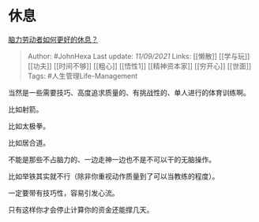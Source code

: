 # 休息
[脑力劳动者如何更好的休息？](https://www.zhihu.com/question/35484585/answer/2114331418)

> Author: #JohnHexa 
Last update: *11/09/2021* 
Links: [[懒散]] [[学与玩]] [[功夫]] [[时间不够]] [[粗心]] [[悟性1]] [[精神资本家]] [[穷开心]] [[世面]] 
Tags: #人生管理Life-Management 



当然是一些需要技巧、高度追求质量的、有挑战性的、单人进行的体育训练啊。

比如射箭。

比如太极拳。

比如居合道。

不能是那些不占脑力的、一边走神一边也不是不可以干的无脑操作。

比如举铁其实就不行（除非你重视动作质量到了可以当教练的程度）。

一定要带有技巧性，容易引发心流。

只有这样你才会停止计算你的资金还能撑几天。

  
 